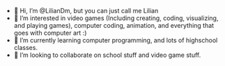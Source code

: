 - 👋 Hi, I’m @LilianDm, but you can just call me Lilian
- 👀 I’m interested in video games (Including creating, coding, visualizing, and playing games), computer coding, animation, and everything that goes with computer art :)
- 🌱 I’m currently learning computer programming, and lots of highschool classes.
- 💞️ I’m looking to collaborate on school stuff and video game stuff.

<!---
LilianDm/LilianDm is a ✨ special ✨ repository because its `README.md` (this file) appears on your GitHub profile.
You can click the Preview link to take a look at your changes.
--->
